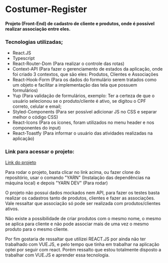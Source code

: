 # Costumer-Register

#### Projeto (Front-End) de cadastro de cliente e produtos, onde é possível realizar associação entre eles.

### Tecnologias utilizadas;

- React.JS
- Typescript
- React-Router-Dom 
    (Para realizar o controle das rotas)
- Context-API 
    (Para fazer o gerenciamento de estados da aplicação, onde foi criado 3 contextos, que são eles: Produtos, Clientes e Associações
- React-Hook-Form 
    (Para os dados do formulário serem tratados como um objeto e facilitar a implementação das tela que possuem formulários)
- Yup 
    (Para validação de formulários, exemplo: Ter a certeza de que o usuário selecionou se o produto/cliente é ativo, se digitou o CPF correto, celular e email;
- Styled-Components 
    (Para ser possível adicionar JS no CSS e separar melhor o código CSS)
- React-Icons 
    (Para os ícones, foram utilizados no menu header e nos componentes do input)
- React-Toastfy 
    (Para informar o usuário das atividades realizadas na aplicação)

### Link para acessar o projeto:

<a href="https://costumer-register.vercel.app" target="_blank">Link do projeto</a>

Para rodar o projeto, basta clicar no link acima, ou fazer clone do repositório, usar o comando "YARN" (Instalação das dependências na máquina local) e depois "YARN DEV" (Para rodar)

O projeto não possui dados mockados nem API, para fazer os testes basta realizar os cadastros tanto de produtos, clientes e fazer as associações. Vale ressaltar que associação só pode ser realizada com produtos/clientes ativos.

Não existe a possibilidade de criar produtos com o mesmo nome, o mesmo se aplica para cliente e não pode associar mais de uma vez o mesmo produto para o mesmo cliente.

Por fim gostaria de ressaltar que utilizei REACT.JS por ainda não ter trabalhado com VUE.JS, e pelo tempo que tinha em trabalhar na aplicação optei por seguir com react. Porém ressalto que estou totalmente disposto a trabalhar com VUE.JS e aprender essa tecnologia.




